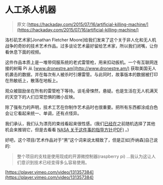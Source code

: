 # 人工杀人机器

> 原文:[https://hackaday.com/2015/07/16/artificial-killing-machine/](https://hackaday.com/2015/07/16/artificial-killing-machine/)

洛杉矶艺术家[Jonathan Fletcher Moore]给我们发来了这个关于非人化和无人机战争的奇妙的技术艺术作品。过多谈论艺术最好留给艺术家，所以我们闭嘴，让你看休息下面的视频。

这件作品本质上是一堆带伺服系统的老式雷管枪，用来扣动扳机。一个有互联网连接的树莓 Pi 从 [www.dronestre.am](http://www.dronestre.am/) 获取美国无人机袭击的数据，并在每次有人被杀时引爆雷管。与此同时，故事版本的数据被打印在热敏纸上，散落在地板上。

观众被鼓励坐在所有的雷管枪下等待。谈毛骨悚然，悬疑。也是生活在无人机满天的天空下的人们日常恐惧的微小反映。

除了强有力的声明，技术工艺在你制作艺术品时也很重要。把所有东西都涂成白色会让它看起来统一、单调，还有点怪异。

我们承认，我们认为漂亮的束线看起来很性感。(我们[已经在](http://hackaday.com/2013/06/15/wherein-books-are-judged-by-their-cover/)之前随机选择了其他机会来推销它，但是去看看 [NASA 关于这件事的指导方针(PDF)](http://www.hq.nasa.gov/office/codeq/doctree/87394.pdf) 。)

好吧，这个项目/艺术作品对于“黑”这个词来说太精致了，但是正如[乔纳森]自己说的:

> 整个项目的支柱是使用现成的开源微控制器(raspberry pi) …我认为这让人们意识到技术已经变得多么容易使用。

[https://player.vimeo.com/video/131357384](https://player.vimeo.com/video/131357384)